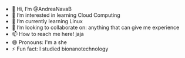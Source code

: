 - 👋 Hi, I’m @AndreaNavaB
- 👀 I’m interested in learning Cloud Computing
- 🌱 I’m currently learning Linux
- 💞️ I’m looking to collaborate on: anything that can give me experience
- 📫 How to reach me here! jaja
- 😄 Pronouns: I'm a she
- ⚡ Fun fact: I studied bionanotechnology

<!---
AndreaNavaB/AndreaNavaB is a ✨ special ✨ repository because its `README.md` (this file) appears on your GitHub profile.
You can click the Preview link to take a look at your changes.
--->
